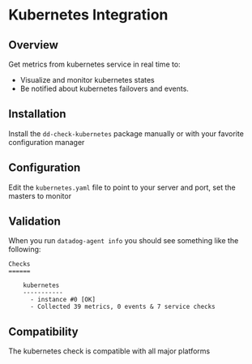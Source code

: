 # Kubernetes Integration

## Overview

Get metrics from kubernetes service in real time to:

* Visualize and monitor kubernetes states
* Be notified about kubernetes failovers and events.

## Installation

Install the `dd-check-kubernetes` package manually or with your favorite configuration manager

## Configuration

Edit the `kubernetes.yaml` file to point to your server and port, set the masters to monitor

## Validation

When you run `datadog-agent info` you should see something like the following:

    Checks
    ======

        kubernetes
        -----------
          - instance #0 [OK]
          - Collected 39 metrics, 0 events & 7 service checks

## Compatibility

The kubernetes check is compatible with all major platforms
